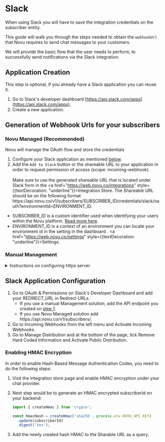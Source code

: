 # Slack

When using Slack you will have to save the integration credentials on the subscriber entity.

This guide will walk you through the steps needed to obtain the `webhookUrl` that Novu requires to send chat messages to your customers.

We will provide the basic flow that the user needs to perform, to successfully send notifications via the Slack integration.

## Application Creation

This step is optional, if you already have a Slack application you can reuse it.

1. Go to Slack's developer dashboard [https://api.slack.com/apps](https://api.slack.com/apps).
2. Create a new application.

## Generation of Webhook Urls for your subscribers

### Novu Managed (Recommended)

Novu will manage the OAuth flow and store the credentials

1. Configure your Slack application as mentioned [below](/channels/chat/slack#slack-application-configuration).
2. Add the `Add to Slack` button or the shareable URL to your application in order to request permission of access (scope: incoming-webhook).
   <br/>  
   Make sure to use the generated shareable URL that is located under Slack form in the <a href="https://web.novu.co/integrations" style={{textDecoration: "underline"}}>Integration Store</a>.
   The Shareable URL should be on the following format https:<span/>//api.novu.co/v1/subscribers/SUBSCRIBER_ID/credentials/slack/oauth?environmentId=ENVIRONMENT_ID. <br/>

- SUBSCRIBER_ID is a custom identifier used when identifying your users within the Novu platform. [Read more here](/platform/subscribers). <br/>
- ENVIRONMENT_ID is a context of an environment you can locate your environment id in the setting in the dashboard . <a href="https://web.novu.co/settings" style={{textDecoration: "underline"}}>Settings</a>.

### Manual Management

<details>
<summary>Instructions on configuring https server</summary>

Create a new endpoint on your server that will handle the following steps (you can use Request Bin for an easy HTTPS service for redirects):

1. Listen for redirect requests to your endpoint (REDIRECT_URL) after the user completes step 5 and grants permissions. Make sure to store the 'code' parameter from the request query as it will be needed later.
2. Send a POST request to <https://slack.com/api/oauth.v2.access> with the following request body:
   Use the "Client ID" and "Client Secret" from Slack's Developer Dashboard under "Basic Information". The request body should be in the format: { code: string, client_id: string, client_secret: string }.
   Store the webhook URL from the response, which can be found under `response.data.incoming_webhook.url`.
   (read more on Slack's documentation here)
3. When the `incoming_webhook.url` is obtained you need to save it on the relevant subscriber entity in Novu you can use the Node SDK:

   ```typescript
   import { Novu, ChatProviderIdEnum } from '@novu/node';

   const novu = new Novu(process.env.NOVU_API_KEY);

   const body = req.body; // From your HTTPS listener
   await novu.subscribers.setCredentials('subscriberId', ChatProviderIdEnum., {
     webhookUrl: body.incoming_webhook.url,
   });
   ```

   - subscriberId is a custom identifier used when identifying your users within the Novu platform. [Read more here](/platform/subscribers).
   - providerId is a unique provider identifier. We recommend using our ChatProviderIdEnum.Slack if you're using Node, else string of `slack` to specify the provider.
   - The third parameter is the credentials object. In this case we use the webhookUrl property to specify the webhook URL generated in the previous step.

   :::info
   You need to set credentials for every subscriber because Slack generates a new Webhook URL on every new app install.
   :::

4. Configure your Slack application as mentioned [below](/channels/chat/slack#slack-application-configuration).
5. Add the `Add to Slack` button or the shareable URL to your application in order to request permission of access (scope: incoming-webhook).
6. After the end-user finishes the authorization you will get the webhookUrl from the response of the OAuth under `body.incoming_webhook.url`, that you will use in step 3.
7. You are all set up and ready to send your first chat message via our @novu/node package or directly using the REST API.

</details>

## Slack Application Configuration

1. Go to OAuth & Permissions on Slack's Developer Dashboard and add your REDIRECT_URL in Redirect URLs.
   - If you use a manual Management solution, add the API endpoint you created on [step 1](/channels/chat/slack#manual-manage).
   - If you use Novu Managed solution add https:<span/>//api.novu.co/v1/subscribers/.
2. Go to Incoming Webhooks from the left menu and Activate Incoming Webhooks.
3. Go to Manage Distribution and at the bottom of the page, tick Remove Hard Coded Information and Activate Public Distribution.

### Enabling HMAC Encryption

In order to enable Hash-Based Message Authentication Codes, you need to do the following steps:

1. Visit the integration store page and enable HMAC encryption under your chat provider.
2. Next step would be to generate an HMAC encrypted subscriberId on your backend:

   ```ts
   import { createHmac } from 'crypto';

   const hmacHash = createHmac('sha256', process.env.NOVU_API_KEY)
     .update(subscriberId)
     .digest('hex');
   ```

3. Add the newly created hash HMAC to the Sharable URL as a query.
